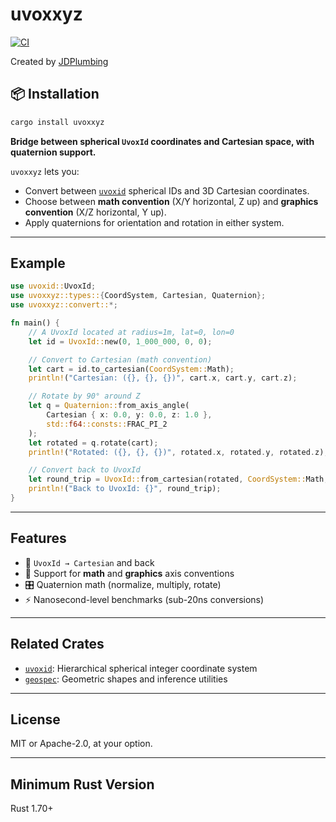 # uvoxxyz

[![CI](https://github.com/JDPlumbing/uvoxxyz/actions/workflows/ci.yml/badge.svg)](https://github.com/JDPlumbing/uvoxxyz/actions)

Created by [JDPlumbing](https://github.com/JDPlumbing)

## 📦 Installation

```bash
cargo install uvoxxyz
```

**Bridge between spherical `UvoxId` coordinates and Cartesian space, with quaternion support.**

`uvoxxyz` lets you:
- Convert between [`uvoxid`](https://crates.io/crates/uvoxid) spherical IDs and 3D Cartesian coordinates.
- Choose between **math convention** (X/Y horizontal, Z up) and **graphics convention** (X/Z horizontal, Y up).
- Apply quaternions for orientation and rotation in either system.


---

## Example

```rust
use uvoxid::UvoxId;
use uvoxxyz::types::{CoordSystem, Cartesian, Quaternion};
use uvoxxyz::convert::*;

fn main() {
    // A UvoxId located at radius=1m, lat=0, lon=0
    let id = UvoxId::new(0, 1_000_000, 0, 0);

    // Convert to Cartesian (math convention)
    let cart = id.to_cartesian(CoordSystem::Math);
    println!("Cartesian: ({}, {}, {})", cart.x, cart.y, cart.z);

    // Rotate by 90° around Z
    let q = Quaternion::from_axis_angle(
        Cartesian { x: 0.0, y: 0.0, z: 1.0 },
        std::f64::consts::FRAC_PI_2
    );
    let rotated = q.rotate(cart);
    println!("Rotated: ({}, {}, {})", rotated.x, rotated.y, rotated.z);

    // Convert back to UvoxId
    let round_trip = UvoxId::from_cartesian(rotated, CoordSystem::Math, 0);
    println!("Back to UvoxId: {}", round_trip);
}
```

---

## Features
- 🧭 `UvoxId → Cartesian` and back
- 🔄 Support for **math** and **graphics** axis conventions
- 🎛️ Quaternion math (normalize, multiply, rotate)
- ⚡ Nanosecond-level benchmarks (sub-20ns conversions)

---

## Related Crates
- [`uvoxid`](https://crates.io/crates/uvoxid): Hierarchical spherical integer coordinate system
- [`geospec`](https://crates.io/crates/geospec): Geometric shapes and inference utilities

---

## License
MIT or Apache-2.0, at your option.

---

## Minimum Rust Version
Rust 1.70+

